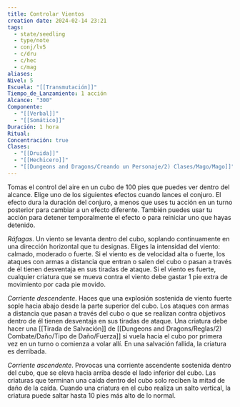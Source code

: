 ```yaml
---
title: Controlar Vientos
creation date: 2024-02-14 23:21
tags:
  - state/seedling
  - type/note
  - conj/lv5
  - c/dru
  - c/hec
  - c/mag
aliases: 
Nivel: 5
Escuela: "[[Transmutación]]"
Tiempo_de_Lanzamiento: 1 acción
Alcance: "300"
Componente:
  - "[[Verbal]]"
  - "[[Somático]]"
Duración: 1 hora
Ritual: 
Concentración: true
Clases:
  - "[[Druida]]"
  - "[[Hechicero]]"
  - "[[Dungeons and Dragons/Creando un Personaje/2) Clases/Mago/Mago]]"
---
```

Tomas el control del aire en un cubo de 100 pies que puedes ver dentro del alcance. Elige uno de los siguientes efectos cuando lances el conjuro. El efecto dura la duración del conjuro, a menos que uses tu acción en un turno posterior para cambiar a un efecto diferente. También puedes usar tu acción para detener temporalmente el efecto o para reiniciar uno que hayas detenido.

*Ráfagas*. Un viento se levanta dentro del cubo, soplando continuamente en una dirección horizontal que tu designas. Eliges la intensidad del viento: calmado, moderado o fuerte.
Si el viento es de velocidad alta o fuerte, los ataques con armas a distancia que entran o salen del cubo o pasan a través de él tienen desventaja en sus tiradas de ataque. Si el viento es fuerte, cualquier criatura que se mueva contra el viento debe gastar 1 pie extra de movimiento por cada pie movido.

*Corriente descendente*. Haces que una explosión sostenida de viento fuerte sople hacia abajo desde la parte superior del cubo. Los ataques con armas a distancia que pasan a través del cubo o que se realizan contra objetivos dentro de él tienen desventaja en sus tiradas de ataque. Una criatura debe hacer una [[Tirada de Salvación]] de [[Dungeons and Dragons/Reglas/2) Combate/Daño/Tipo de Daño/Fuerza]] si vuela hacia el cubo por primera vez en un turno o comienza a volar allí. En una salvación fallida, la criatura es derribada.

*Corriente ascendente*. Provocas una corriente ascendente sostenida dentro del cubo, que se eleva hacia arriba desde el lado inferior del cubo. Las criaturas que terminan una caída dentro del cubo solo reciben la mitad de daño de la caída. Cuando una criatura en el cubo realiza un salto vertical, la criatura puede saltar hasta 10 pies más alto de lo normal.